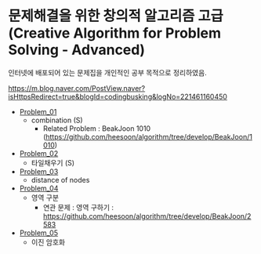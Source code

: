 문제해결을 위한 창의적 알고리즘 고급 (Creative Algorithm for Problem Solving - Advanced)
==========================================================================================

인터넷에 배포되어 있는 문제집을 개인적인 공부 목적으로 정리하였음.         

https://m.blog.naver.com/PostView.naver?isHttpsRedirect=true&blogId=codingbusking&logNo=221461160450

* [Problem_01](https://github.com/heesoon/algorithm/tree/develop/Creative_algorithms(Advanced)/Problem_01)
  * combination (S)    
    * Related Problem : BeakJoon 1010 (https://github.com/heesoon/algorithm/tree/develop/BeakJoon/1010)
* [Problem_02](https://github.com/heesoon/algorithm/tree/develop/Creative_algorithms(Advanced)/Problem_02)
  * 타일채우기 (S)
* [Problem_03](https://github.com/heesoon/algorithm/tree/develop/Creative_algorithms(Advanced)/Problem_03)
  * distance of nodes
* [Problem_04](https://github.com/heesoon/algorithm/tree/develop/Creative_algorithms(Advanced)/Problem_04)
  * 영역 구분
    * 연관 문제 : 영역 구하기 : https://github.com/heesoon/algorithm/tree/develop/BeakJoon/2583
* [Problem_05](https://github.com/heesoon/algorithm/tree/develop/Creative_algorithms(Advanced)/Problem_05)
  * 이진 암호화
